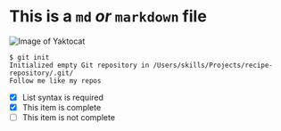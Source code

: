 # This is a `md` *or* `markdown` file

![Image of Yaktocat](https://octodex.github.com/images/yaktocat.png)

```
$ git init
Initialized empty Git repository in /Users/skills/Projects/recipe-repository/.git/
Follow me like my repos
```
- [x] List syntax is required
- [x] This item is complete
- [ ] This item is not complete
